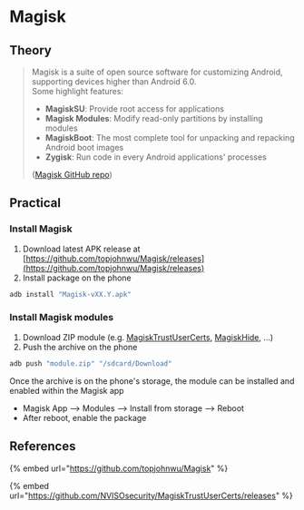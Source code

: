 # Magisk

## Theory

> &#x20;Magisk is a suite of open source software for customizing Android, supporting devices higher than Android 6.0.\
> Some highlight features:
>
> * **MagiskSU**: Provide root access for applications
> * **Magisk Modules**: Modify read-only partitions by installing modules
> * **MagiskBoot**: The most complete tool for unpacking and repacking Android boot images
> * **Zygisk**: Run code in every Android applications' processes
>
> ([Magisk GitHub repo](https://github.com/topjohnwu/Magisk))

## Practical

### Install Magisk

1. Download latest APK release at [https://github.com/topjohnwu/Magisk/releases](https://github.com/topjohnwu/Magisk/releases)
2. Install package on the phone

```bash
adb install "Magisk-vXX.Y.apk"
```

### Install Magisk modules

1. Download ZIP module (e.g. [MagiskTrustUserCerts](https://github.com/NVISOsecurity/MagiskTrustUserCerts/releases), [MagiskHide](https://github.com/HuskyDG/MagiskHide/releases/tag/v1.10.3), ...)
2. Push the archive on the phone

```bash
adb push "module.zip" "/sdcard/Download"
```

Once the archive is on the phone's storage, the module can be installed and enabled within the Magisk app

* Magisk App --> Modules --> Install from storage --> Reboot
* After reboot, enable the package

## References

{% embed url="https://github.com/topjohnwu/Magisk" %}

{% embed url="https://github.com/NVISOsecurity/MagiskTrustUserCerts/releases" %}

